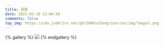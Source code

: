 ```yaml
---
title: 风景
date: 2021-03-19 21:04:58
comments: false
top_img: https://cdn.jsdelivr.net/gh/SUNYunZeng/sources/img/lmqpol.png
---
```


{% gallery %}
![](https://cdn.jsdelivr.net/gh/SUNYunZeng/sources/img/lmqpol.png)
{% endgallery %}